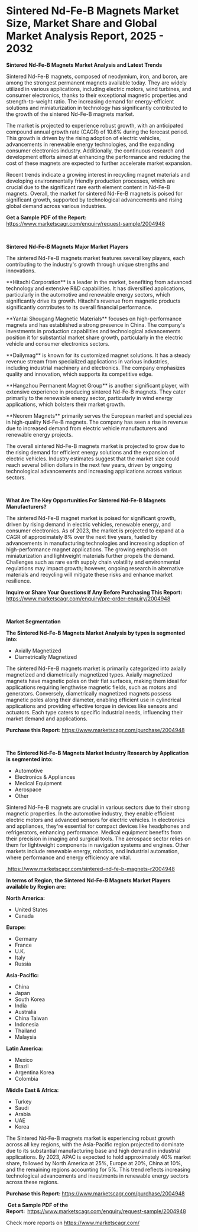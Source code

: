 <p><h1>Sintered Nd-Fe-B Magnets Market Size, Market Share and Global Market Analysis Report, 2025 - 2032</h1></p><p><strong>Sintered Nd-Fe-B Magnets Market Analysis and Latest Trends</strong></p>
<p><p>Sintered Nd-Fe-B magnets, composed of neodymium, iron, and boron, are among the strongest permanent magnets available today. They are widely utilized in various applications, including electric motors, wind turbines, and consumer electronics, thanks to their exceptional magnetic properties and strength-to-weight ratio. The increasing demand for energy-efficient solutions and miniaturization in technology has significantly contributed to the growth of the sintered Nd-Fe-B magnets market.</p><p>The market is projected to experience robust growth, with an anticipated compound annual growth rate (CAGR) of 10.6% during the forecast period. This growth is driven by the rising adoption of electric vehicles, advancements in renewable energy technologies, and the expanding consumer electronics industry. Additionally, the continuous research and development efforts aimed at enhancing the performance and reducing the cost of these magnets are expected to further accelerate market expansion.</p><p>Recent trends indicate a growing interest in recycling magnet materials and developing environmentally friendly production processes, which are crucial due to the significant rare earth element content in Nd-Fe-B magnets. Overall, the market for sintered Nd-Fe-B magnets is poised for significant growth, supported by technological advancements and rising global demand across various industries.</p></p>
<p><strong>Get a Sample PDF of the Report:&nbsp;</strong> <a href="https://www.marketscagr.com/enquiry/request-sample/2004948?utm_campaign=2990&utm_medium=2&utm_source=Github&utm_content=ia&utm_term=29032025&utm_id=sintered-nd-fe-b-magnets">https://www.marketscagr.com/enquiry/request-sample/2004948</a></p>
<p>&nbsp;</p>
<p><strong>Sintered Nd-Fe-B Magnets Major Market Players</strong></p>
<p><p>The sintered Nd-Fe-B magnets market features several key players, each contributing to the industry's growth through unique strengths and innovations. </p><p>**Hitachi Corporation** is a leader in the market, benefiting from advanced technology and extensive R&D capabilities. It has diversified applications, particularly in the automotive and renewable energy sectors, which significantly drive its growth. Hitachi's revenue from magnetic products significantly contributes to its overall financial performance.</p><p>**Yantai Shougang Magnetic Materials** focuses on high-performance magnets and has established a strong presence in China. The company's investments in production capabilities and technological advancements position it for substantial market share growth, particularly in the electric vehicle and consumer electronics sectors.</p><p>**Dailymag** is known for its customized magnet solutions. It has a steady revenue stream from specialized applications in various industries, including industrial machinery and electronics. The company emphasizes quality and innovation, which supports its competitive edge.</p><p>**Hangzhou Permanent Magnet Group** is another significant player, with extensive experience in producing sintered Nd-Fe-B magnets. They cater primarily to the renewable energy sector, particularly in wind energy applications, which bolsters their market growth.</p><p>**Neorem Magnets** primarily serves the European market and specializes in high-quality Nd-Fe-B magnets. The company has seen a rise in revenue due to increased demand from electric vehicle manufacturers and renewable energy projects.</p><p>The overall sintered Nd-Fe-B magnets market is projected to grow due to the rising demand for efficient energy solutions and the expansion of electric vehicles. Industry estimates suggest that the market size could reach several billion dollars in the next few years, driven by ongoing technological advancements and increasing applications across various sectors.</p></p>
<p>&nbsp;</p>
<p><strong>What Are The Key Opportunities For Sintered Nd-Fe-B Magnets Manufacturers?</strong></p>
<p><p>The sintered Nd-Fe-B magnet market is poised for significant growth, driven by rising demand in electric vehicles, renewable energy, and consumer electronics. As of 2023, the market is projected to expand at a CAGR of approximately 8% over the next five years, fueled by advancements in manufacturing technologies and increasing adoption of high-performance magnet applications. The growing emphasis on miniaturization and lightweight materials further propels the demand. Challenges such as rare earth supply chain volatility and environmental regulations may impact growth; however, ongoing research in alternative materials and recycling will mitigate these risks and enhance market resilience.</p></p>
<p><strong>Inquire or Share Your Questions If Any Before Purchasing This Report:</strong> <a href="https://www.marketscagr.com/enquiry/pre-order-enquiry/2004948?utm_campaign=2990&utm_medium=2&utm_source=Github&utm_content=ia&utm_term=29032025&utm_id=sintered-nd-fe-b-magnets">https://www.marketscagr.com/enquiry/pre-order-enquiry/2004948</a></p>
<p>&nbsp;</p>
<p><strong>Market Segmentation</strong></p>
<p><strong>The Sintered Nd-Fe-B Magnets Market Analysis by types is segmented into:</strong></p>
<p><ul><li>Axially Magnetized</li><li>Diametrically Magnetized</li></ul></p>
<p><p>The sintered Nd-Fe-B magnets market is primarily categorized into axially magnetized and diametrically magnetized types. Axially magnetized magnets have magnetic poles on their flat surfaces, making them ideal for applications requiring lengthwise magnetic fields, such as motors and generators. Conversely, diametrically magnetized magnets possess magnetic poles along their diameter, enabling efficient use in cylindrical applications and providing effective torque in devices like sensors and actuators. Each type caters to specific industrial needs, influencing their market demand and applications.</p></p>
<p><strong>Purchase this Report:&nbsp;</strong><a href="https://www.marketscagr.com/purchase/2004948?utm_campaign=2990&utm_medium=2&utm_source=Github&utm_content=ia&utm_term=29032025&utm_id=sintered-nd-fe-b-magnets">https://www.marketscagr.com/purchase/2004948</a></p>
<p>&nbsp;</p>
<p><strong>The Sintered Nd-Fe-B Magnets Market Industry Research by Application is segmented into:</strong></p>
<p><ul><li>Automotive</li><li>Electronics & Appliances</li><li>Medical Equipment</li><li>Aerospace</li><li>Other</li></ul></p>
<p><p>Sintered Nd-Fe-B magnets are crucial in various sectors due to their strong magnetic properties. In the automotive industry, they enable efficient electric motors and advanced sensors for electric vehicles. In electronics and appliances, they're essential for compact devices like headphones and refrigerators, enhancing performance. Medical equipment benefits from their precision in imaging and surgical tools. The aerospace sector relies on them for lightweight components in navigation systems and engines. Other markets include renewable energy, robotics, and industrial automation, where performance and energy efficiency are vital.</p></p>
<p><a href="https://www.marketscagr.com/sintered-nd-fe-b-magnets-r2004948?utm_campaign=2990&utm_medium=2&utm_source=Github&utm_content=ia&utm_term=29032025&utm_id=sintered-nd-fe-b-magnets">&nbsp;https://www.marketscagr.com/sintered-nd-fe-b-magnets-r2004948</a></p>
<p><strong>In terms of Region, the Sintered Nd-Fe-B Magnets Market Players available by Region are:</strong></p>
<p>
    <p> <strong> North America: </strong>
        <ul>
            <li>United States</li>
            <li>Canada</li>
        </ul>
        </p> 
    <p> <strong> Europe: </strong>
        <ul>
            <li>Germany</li>
            <li>France</li>
            <li>U.K.</li>
            <li>Italy</li>
            <li>Russia</li>
        </ul>
        </p> 
    <p> <strong> Asia-Pacific: </strong>
        <ul>
            <li>China</li>
            <li>Japan</li>
            <li>South Korea</li>
            <li>India</li>
            <li>Australia</li>
            <li>China Taiwan</li>
            <li>Indonesia</li>
            <li>Thailand</li>
            <li>Malaysia</li>
        </ul>
        </p> 
    <p> <strong> Latin America: </strong>
        <ul>
            <li>Mexico</li>
            <li>Brazil</li>
            <li>Argentina Korea</li>
            <li>Colombia</li>
        </ul>
        </p> 
    <p> <strong> Middle East & Africa: </strong>
        <ul>
            <li>Turkey</li>
            <li>Saudi</li>
            <li>Arabia</li>
            <li>UAE</li>
            <li>Korea</li>
        </ul>
    </p>
    </p>
<p><p>The Sintered Nd-Fe-B magnets market is experiencing robust growth across all key regions, with the Asia-Pacific region projected to dominate due to its substantial manufacturing base and high demand in industrial applications. By 2023, APAC is expected to hold approximately 40% market share, followed by North America at 25%, Europe at 20%, China at 10%, and the remaining regions accounting for 5%. This trend reflects increasing technological advancements and investments in renewable energy sectors across these regions.</p></p>
<p><strong>Purchase this Report: </strong><a href="https://www.marketscagr.com/purchase/2004948?utm_campaign=2990&utm_medium=2&utm_source=Github&utm_content=ia&utm_term=29032025&utm_id=sintered-nd-fe-b-magnets">https://www.marketscagr.com/purchase/2004948</a></p>
<p>&nbsp;<strong>Get a Sample PDF of the Report:&nbsp;&nbsp;</strong><a href="https://www.marketscagr.com/enquiry/request-sample/2004948?utm_campaign=2990&utm_medium=2&utm_source=Github&utm_content=ia&utm_term=29032025&utm_id=sintered-nd-fe-b-magnets">https://www.marketscagr.com/enquiry/request-sample/2004948</a></p>
<p><strong></strong></p>
<p>Check more reports on <a href="https://www.marketscagr.com/?utm_campaign=2990&utm_medium=2&utm_source=Github&utm_content=ia&utm_term=29032025&utm_id=sintered-nd-fe-b-magnets">https://www.marketscagr.com/</a></p>